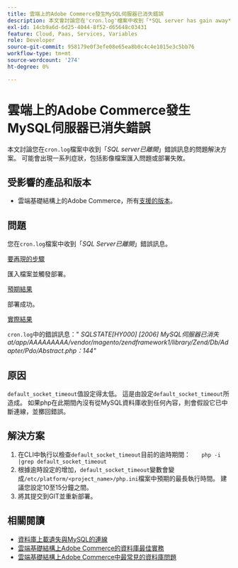 ```yaml
---
title: 雲端上的Adobe Commerce發生MySQL伺服器已消失​錯誤
description: 本文會討論您在'cron.log'檔案中收到「*SQL server has gain away*」錯誤訊息的問題解決方案。 可能會出現一系列症狀，包括影像檔案匯入問題或部署失敗。
exl-id: 14cb9a6d-6d25-4044-8f52-d65648c03431
feature: Cloud, Paas, Services, Variables
role: Developer
source-git-commit: 958179e0f3efe08e65ea8b0c4c4e1015e3c5bb76
workflow-type: tm+mt
source-wordcount: '274'
ht-degree: 0%

---
```


# 雲端上的Adobe Commerce發生MySQL伺服器已消失&#x200B;錯誤

本文討論您在`cron.log`檔案中收到「*SQL server已離開*」錯誤訊息的問題解決方案。 可能會出現一系列症狀，包括影像檔案匯入問題或部署失敗。

## 受影響的產品和版本

* 雲端基礎結構上的Adobe Commerce，所有[支援的版本](https://magento.com/sites/default/files/magento-software-lifecycle-policy.pdf)。

## 問題

您在`cron.log`檔案中收到「*SQL Server已離開*」錯誤訊息。

<u>要再現的步驟</u>

匯入檔案並觸發部署。

<u>預期結果</u>

部署成功。

<u>實際結果</u>

`cron.log`中的錯誤訊息：&quot; *SQLSTATE\[HY000\] \[2006\] MySQL伺服器已消失at/app/AAAAAAAAA/vendor/magento/zendframework1/library/Zend/Db/Adapter/Pdo/Abstract.php：144&quot;*

## 原因

`default_socket_timeout`值設定得太低。 這是由設定`default_socket_timeout`所造成。 如果php在此期間內沒有從MySQL資料庫收到任何內容，則會假設它已中斷連線，並擲回錯誤。

## 解決方案

1. 在CLI中執行以檢查`default_socket_timeout`目前的逾時期間：    ```    php -i |grep default_socket_timeout    ```
1. 根據逾時設定的增加，`default_socket_timeout`變數會變成`/etc/platform/<project_name>/php.ini`檔案中預期的最長執行時間。 建議您設定10至15分鐘之間。
1. 將其提交到GIT並重新部署。

## 相關閱讀

* [資料庫上載遺失與MySQL的連線](/help/troubleshooting/database/database-upload-loses-connection-to-mysql.md)
* [雲端基礎結構上Adobe Commerce的資料庫最佳實務](https://experienceleague.adobe.com/docs/commerce-operations/implementation-playbook/best-practices/planning/database-on-cloud.html)
* [雲端基礎結構上Adobe Commerce中最常見的資料庫問題](https://experienceleague.adobe.com/docs/commerce-operations/implementation-playbook/best-practices/maintenance/resolve-database-performance-issues.html)
